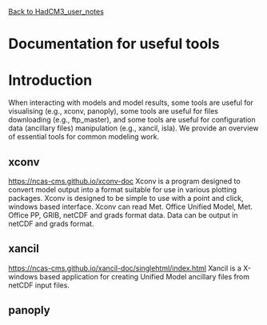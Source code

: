 [Back to HadCM3_user_notes](HadCM3_user_notes.md)

# Documentation for useful tools
# Introduction

When interacting with models and model results, some tools are useful for visualising (e.g., xconv, panoply), some tools are useful for files downloading (e.g., ftp_master), and some tools are useful for configuration data (ancillary files) manipulation (e.g., xancil, isla). We provide an overview of essential tools for common modeling work.

## xconv

https://ncas-cms.github.io/xconv-doc
Xconv is a program designed to convert model output into a format suitable for use in various plotting packages. Xconv is designed to be simple to use with a point and click, windows based interface. Xconv can read Met. Office Unified Model, Met. Office PP, GRIB, netCDF and grads format data. Data can be output in netCDF and grads format.

## xancil

https://ncas-cms.github.io/xancil-doc/singlehtml/index.html
Xancil is a X-windows based application for creating Unified Model ancillary files from netCDF input files.

## panoply

